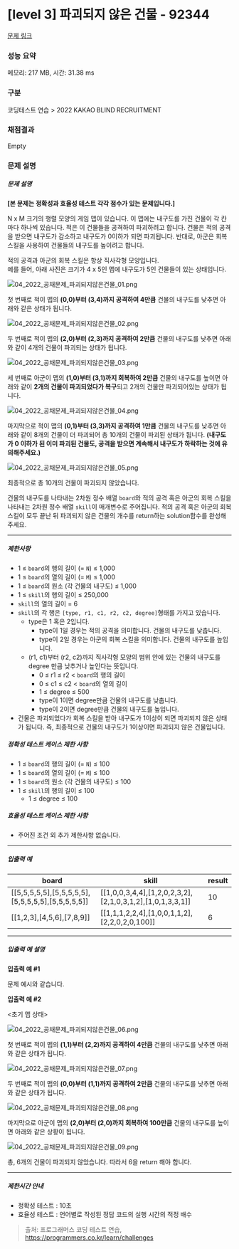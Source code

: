 # [level 3] 파괴되지 않은 건물 - 92344 

[문제 링크](https://school.programmers.co.kr/learn/courses/30/lessons/92344) 

### 성능 요약

메모리: 217 MB, 시간: 31.38 ms

### 구분

코딩테스트 연습 > 2022 KAKAO BLIND RECRUITMENT

### 채점결과

Empty

### 문제 설명

<h5>문제 설명</h5>

<p><strong>[본 문제는 정확성과 효율성 테스트 각각 점수가 있는 문제입니다.]</strong></p>

<p>N x M 크기의 행렬 모양의 게임 맵이 있습니다. 이 맵에는 내구도를 가진 건물이 각 칸마다 하나씩 있습니다. 적은 이 건물들을 공격하여 파괴하려고 합니다. 건물은 적의 공격을 받으면 내구도가 감소하고 내구도가 0이하가 되면 파괴됩니다. 반대로, 아군은 회복 스킬을 사용하여 건물들의 내구도를 높이려고 합니다.</p>

<p>적의 공격과 아군의 회복 스킬은 항상 직사각형 모양입니다.<br>
예를 들어, 아래 사진은 크기가 4 x 5인 맵에 내구도가 5인 건물들이 있는 상태입니다.</p>

<p><img src="https://grepp-programmers.s3.ap-northeast-2.amazonaws.com/files/production/9932445f-244d-4188-a559-f16044cfa4d3/04_2022_%E1%84%80%E1%85%A9%E1%86%BC%E1%84%8E%E1%85%A2%E1%84%86%E1%85%AE%E1%86%AB%E1%84%8C%E1%85%A6_%E1%84%91%E1%85%A1%E1%84%80%E1%85%AC%E1%84%83%E1%85%AC%E1%84%8C%E1%85%B5%E1%84%8B%E1%85%A1%E1%86%AD%E1%84%8B%E1%85%B3%E1%86%AB%E1%84%80%E1%85%A5%E1%86%AB%E1%84%86%E1%85%AE%E1%86%AF_01.png" title="" alt="04_2022_공채문제_파괴되지않은건물_01.png"></p>

<p>첫 번째로 적이 맵의 <strong>(0,0)부터 (3,4)까지 공격하여 4만큼</strong> 건물의 내구도를 낮추면 아래와 같은 상태가 됩니다.</p>

<p><img src="https://grepp-programmers.s3.ap-northeast-2.amazonaws.com/files/production/2a3df058-d7b6-4317-9352-8f9713a9424a/04_2022_%E1%84%80%E1%85%A9%E1%86%BC%E1%84%8E%E1%85%A2%E1%84%86%E1%85%AE%E1%86%AB%E1%84%8C%E1%85%A6_%E1%84%91%E1%85%A1%E1%84%80%E1%85%AC%E1%84%83%E1%85%AC%E1%84%8C%E1%85%B5%E1%84%8B%E1%85%A1%E1%86%AD%E1%84%8B%E1%85%B3%E1%86%AB%E1%84%80%E1%85%A5%E1%86%AB%E1%84%86%E1%85%AE%E1%86%AF_02.png" title="" alt="04_2022_공채문제_파괴되지않은건물_02.png"></p>

<p>두 번째로 적이 맵의 <strong>(2,0)부터 (2,3)까지 공격하여 2만큼</strong> 건물의 내구도를 낮추면 아래와 같이 4개의 건물이 파괴되는 상태가 됩니다.</p>

<p><img src="https://grepp-programmers.s3.ap-northeast-2.amazonaws.com/files/production/94a07a93-71e3-447c-83cf-f855176e28c1/04_2022_%E1%84%80%E1%85%A9%E1%86%BC%E1%84%8E%E1%85%A2%E1%84%86%E1%85%AE%E1%86%AB%E1%84%8C%E1%85%A6_%E1%84%91%E1%85%A1%E1%84%80%E1%85%AC%E1%84%83%E1%85%AC%E1%84%8C%E1%85%B5%E1%84%8B%E1%85%A1%E1%86%AD%E1%84%8B%E1%85%B3%E1%86%AB%E1%84%80%E1%85%A5%E1%86%AB%E1%84%86%E1%85%AE%E1%86%AF_03.png" title="" alt="04_2022_공채문제_파괴되지않은건물_03.png"></p>

<p>세 번째로 아군이 맵의 <strong>(1,0)부터 (3,1)까지 회복하여 2만큼</strong> 건물의 내구도를 높이면 아래와 같이 <strong>2개의 건물이 파괴되었다가 복구</strong>되고 2개의 건물만 파괴되어있는 상태가 됩니다.</p>

<p><img src="https://grepp-programmers.s3.ap-northeast-2.amazonaws.com/files/production/145dfcf7-02aa-44fd-b01b-ff56fb5b0dad/04_2022_%E1%84%80%E1%85%A9%E1%86%BC%E1%84%8E%E1%85%A2%E1%84%86%E1%85%AE%E1%86%AB%E1%84%8C%E1%85%A6_%E1%84%91%E1%85%A1%E1%84%80%E1%85%AC%E1%84%83%E1%85%AC%E1%84%8C%E1%85%B5%E1%84%8B%E1%85%A1%E1%86%AD%E1%84%8B%E1%85%B3%E1%86%AB%E1%84%80%E1%85%A5%E1%86%AB%E1%84%86%E1%85%AE%E1%86%AF_04.png" title="" alt="04_2022_공채문제_파괴되지않은건물_04.png"></p>

<p>마지막으로 적이 맵의 <strong>(0,1)부터 (3,3)까지 공격하여 1만큼</strong> 건물의 내구도를 낮추면 아래와 같이 8개의 건물이 더 파괴되어 총 10개의 건물이 파괴된 상태가 됩니다. <strong>(내구도가 0 이하가 된 이미 파괴된 건물도, 공격을 받으면 계속해서 내구도가 하락하는 것에 유의해주세요.)</strong></p>

<p><img src="https://grepp-programmers.s3.ap-northeast-2.amazonaws.com/files/production/9ce05af0-e5b9-483a-aeb4-d7c0624c2dfb/04_2022_%E1%84%80%E1%85%A9%E1%86%BC%E1%84%8E%E1%85%A2%E1%84%86%E1%85%AE%E1%86%AB%E1%84%8C%E1%85%A6_%E1%84%91%E1%85%A1%E1%84%80%E1%85%AC%E1%84%83%E1%85%AC%E1%84%8C%E1%85%B5%E1%84%8B%E1%85%A1%E1%86%AD%E1%84%8B%E1%85%B3%E1%86%AB%E1%84%80%E1%85%A5%E1%86%AB%E1%84%86%E1%85%AE%E1%86%AF_05.png" title="" alt="04_2022_공채문제_파괴되지않은건물_05.png"></p>

<p>최종적으로 총 10개의 건물이 파괴되지 않았습니다.</p>

<p>건물의 내구도를 나타내는 2차원 정수 배열 <code>board</code>와 적의 공격 혹은 아군의 회복 스킬을 나타내는 2차원 정수 배열 <code>skill</code>이 매개변수로 주어집니다. 적의 공격 혹은 아군의 회복 스킬이 모두 끝난 뒤 파괴되지 않은 건물의 개수를 return하는 solution함수를 완성해 주세요.</p>

<hr>

<h5>제한사항</h5>

<ul>
<li>1 ≤ <code>board</code>의 행의 길이 (= <code>N</code>) ≤ 1,000</li>
<li>1 ≤ <code>board</code>의 열의 길이 (= <code>M</code>) ≤ 1,000</li>
<li>1 ≤ <code>board</code>의 원소 (각 건물의 내구도) ≤ 1,000</li>
<li>1 ≤ <code>skill</code>의 행의 길이 ≤ 250,000</li>
<li><code>skill</code>의 열의 길이  = 6</li>
<li><code>skill</code>의 각 행은 <code>[type, r1, c1, r2, c2, degree]</code>형태를 가지고 있습니다.

<ul>
<li>type은 1 혹은 2입니다.

<ul>
<li>type이 1일 경우는 적의 공격을 의미합니다. 건물의 내구도를 낮춥니다.</li>
<li>type이 2일 경우는 아군의 회복 스킬을 의미합니다. 건물의 내구도를 높입니다.</li>
</ul></li>
<li>(r1, c1)부터 (r2, c2)까지 직사각형 모양의 범위 안에 있는 건물의 내구도를 degree 만큼 낮추거나 높인다는 뜻입니다.

<ul>
<li>0 ≤ r1 ≤ r2 &lt; <code>board</code>의 행의 길이</li>
<li>0 ≤ c1 ≤ c2 &lt; <code>board</code>의 열의 길이 </li>
<li>1 ≤ degree ≤ 500 </li>
<li>type이 1이면 degree만큼 건물의 내구도를 낮춥니다.</li>
<li>type이 2이면 degree만큼 건물의 내구도를 높입니다.</li>
</ul></li>
</ul></li>
<li>건물은 파괴되었다가 회복 스킬을 받아 내구도가 1이상이 되면 파괴되지 않은 상태가 됩니다. 즉, 최종적으로 건물의 내구도가 1이상이면 파괴되지 않은 건물입니다.</li>
</ul>

<h5>정확성 테스트 케이스 제한 사항</h5>

<ul>
<li>1 ≤ <code>board</code>의 행의 길이 (= <code>N</code>) ≤ 100</li>
<li>1 ≤ <code>board</code>의 열의 길이 (= <code>M</code>) ≤ 100</li>
<li>1 ≤ <code>board</code>의 원소 (각 건물의 내구도) ≤ 100</li>
<li>1 ≤ <code>skill</code>의 행의 길이 ≤ 100

<ul>
<li>1 ≤ degree ≤ 100 </li>
</ul></li>
</ul>

<h5>효율성 테스트 케이스 제한 사항</h5>

<ul>
<li>주어진 조건 외 추가 제한사항 없습니다.</li>
</ul>

<hr>

<h5>입출력 예</h5>
<table class="table">
        <thead><tr>
<th>board</th>
<th>skill</th>
<th>result</th>
</tr>
</thead>
        <tbody><tr>
<td>[[5,5,5,5,5],[5,5,5,5,5],[5,5,5,5,5],[5,5,5,5,5]]</td>
<td>[[1,0,0,3,4,4],[1,2,0,2,3,2],[2,1,0,3,1,2],[1,0,1,3,3,1]]</td>
<td>10</td>
</tr>
<tr>
<td>[[1,2,3],[4,5,6],[7,8,9]]</td>
<td>[[1,1,1,2,2,4],[1,0,0,1,1,2],[2,2,0,2,0,100]]</td>
<td>6</td>
</tr>
</tbody>
      </table>
<hr>

<h5>입출력 예 설명</h5>

<p><strong>입출력 예 #1</strong></p>

<p>문제 예시와 같습니다.</p>

<p><strong>입출력 예 #2</strong></p>

<p>&lt;초기 맵 상태&gt;</p>

<p><img src="https://grepp-programmers.s3.ap-northeast-2.amazonaws.com/files/production/aa43439f-3d2f-4307-97ce-5910105b4487/04_2022_%E1%84%80%E1%85%A9%E1%86%BC%E1%84%8E%E1%85%A2%E1%84%86%E1%85%AE%E1%86%AB%E1%84%8C%E1%85%A6_%E1%84%91%E1%85%A1%E1%84%80%E1%85%AC%E1%84%83%E1%85%AC%E1%84%8C%E1%85%B5%E1%84%8B%E1%85%A1%E1%86%AD%E1%84%8B%E1%85%B3%E1%86%AB%E1%84%80%E1%85%A5%E1%86%AB%E1%84%86%E1%85%AE%E1%86%AF_06.png" title="" alt="04_2022_공채문제_파괴되지않은건물_06.png"></p>

<p>첫 번째로 적이 맵의 <strong>(1,1)부터 (2,2)까지 공격하여 4만큼</strong> 건물의 내구도를 낮추면 아래와 같은 상태가 됩니다.</p>

<p><img src="https://grepp-programmers.s3.ap-northeast-2.amazonaws.com/files/production/aa361925-45e4-4bd0-9ef7-e182ed1c6f03/04_2022_%E1%84%80%E1%85%A9%E1%86%BC%E1%84%8E%E1%85%A2%E1%84%86%E1%85%AE%E1%86%AB%E1%84%8C%E1%85%A6_%E1%84%91%E1%85%A1%E1%84%80%E1%85%AC%E1%84%83%E1%85%AC%E1%84%8C%E1%85%B5%E1%84%8B%E1%85%A1%E1%86%AD%E1%84%8B%E1%85%B3%E1%86%AB%E1%84%80%E1%85%A5%E1%86%AB%E1%84%86%E1%85%AE%E1%86%AF_07.png" title="" alt="04_2022_공채문제_파괴되지않은건물_07.png"></p>

<p>두 번째로 적이 맵의 <strong>(0,0)부터 (1,1)까지 공격하여 2만큼</strong> 건물의 내구도를 낮추면 아래와 같은 상태가 됩니다.</p>

<p><img src="https://grepp-programmers.s3.ap-northeast-2.amazonaws.com/files/production/43c218a1-73c4-4d54-9568-0c21aa7f6365/04_2022_%E1%84%80%E1%85%A9%E1%86%BC%E1%84%8E%E1%85%A2%E1%84%86%E1%85%AE%E1%86%AB%E1%84%8C%E1%85%A6_%E1%84%91%E1%85%A1%E1%84%80%E1%85%AC%E1%84%83%E1%85%AC%E1%84%8C%E1%85%B5%E1%84%8B%E1%85%A1%E1%86%AD%E1%84%8B%E1%85%B3%E1%86%AB%E1%84%80%E1%85%A5%E1%86%AB%E1%84%86%E1%85%AE%E1%86%AF_08.png" title="" alt="04_2022_공채문제_파괴되지않은건물_08.png"></p>

<p>마지막으로 아군이 맵의 <strong>(2,0)부터 (2,0)까지 회복하여 100만큼</strong> 건물의 내구도를 높이면 아래와 같은 상황이 됩니다.</p>

<p><img src="https://grepp-programmers.s3.ap-northeast-2.amazonaws.com/files/production/5190fee3-8e81-45b7-a79c-1dfc31d8e05f/04_2022_%E1%84%80%E1%85%A9%E1%86%BC%E1%84%8E%E1%85%A2%E1%84%86%E1%85%AE%E1%86%AB%E1%84%8C%E1%85%A6_%E1%84%91%E1%85%A1%E1%84%80%E1%85%AC%E1%84%83%E1%85%AC%E1%84%8C%E1%85%B5%E1%84%8B%E1%85%A1%E1%86%AD%E1%84%8B%E1%85%B3%E1%86%AB%E1%84%80%E1%85%A5%E1%86%AB%E1%84%86%E1%85%AE%E1%86%AF_09.png" title="" alt="04_2022_공채문제_파괴되지않은건물_09.png"></p>

<p>총, 6개의 건물이 파괴되지 않았습니다. 따라서 6을 return 해야 합니다.</p>

<hr>

<h5>제한시간 안내</h5>

<ul>
<li>정확성 테스트 : 10초</li>
<li>효율성 테스트 : 언어별로 작성된 정답 코드의 실행 시간의 적정 배수</li>
</ul>


> 출처: 프로그래머스 코딩 테스트 연습, https://programmers.co.kr/learn/challenges